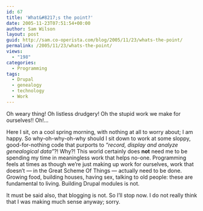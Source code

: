 ```yaml
---
id: 67
title: 'What&#8217;s the point?'
date: 2005-11-23T07:51:54+00:00
author: Sam Wilson
layout: post
guid: http://sam.co-operista.com/blog/2005/11/23/whats-the-point/
permalink: /2005/11/23/whats-the-point/
views:
  - "198"
categories:
  - Programming
tags:
  - Drupal
  - genealogy
  - technology
  - Work
---
```

Oh weary thing! Oh listless drudgery! Oh the stupid work we make for ourselves!! Oh!&#8230;

Here I sit, on a cool spring morning, with nothing at all to worry about; I am happy. So why-oh-why-oh-why should I sit down to work at some sloppy, good-for-nothing code that purports to _&#8220;record, display and analyze genealogical data&#8221;_?! Why?! This world certainly does **not** need me to be spending my time in meaningless work that helps no-one. Programming feels at times as though we&#8217;re just making up work for ourselves, work that doesn&#8217;t — in the Great Scheme Of Things — actually need to be done. Growing food, building houses, having sex, talking to old people: these are fundamental to living. Building Drupal modules is not.

It must be said also, that blogging is not. So I&#8217;ll stop now. I do not really think that I was making much sense anyway; sorry.